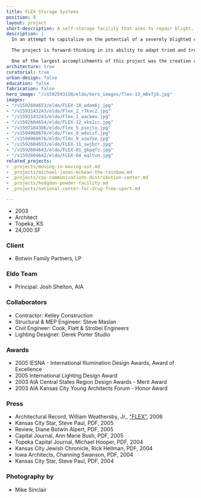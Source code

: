 ```yaml
---
title: FLEX Storage Systems
position: 8
layout: project
short-description: A self-storage facility that aims to repair blight.
description: |
  In an attempt to capitalize on the potential of a severely blighted commercial corridor in Topeka, Kansas, the owner of an inherited post-war strip center hired El Dorado to redevelop the site into a two-phase self-storage facility. A flexible building system was developed that has the unique ability to adapt to commercial or retail uses with minimal additional construction, should the economy of the region improve.

  The project is forward-thinking in its ability to adapt tried and true industry rules for successful self-storage facilities while providing a sensible redevelopment strategy for alternate future functions.

  One of the largest accomplishments of this project was the creation of “FLEX” zoning designation that allows the project to seamlessly upgrade over time from storage to commercial to retail uses as the market allows, all without the need to return to the city for rezoning.
architecture: true
curatorial: true
urban-design: false
education: false
fabrication: false
hero_image: "/v1592593158/eldo/hero_images/flex-13_m0v7jb.jpg"
images:
- "/v1592604653/eldo/FLEX-10_odom6j.jpg"
- "/v1593143243/eldo/Flex_2_r7kvc2.jpg"
- "/v1593143243/eldo/Flex_1_uackmu.jpg"
- "/v1592604654/eldo/FLEX-12_vkx1cc.jpg"
- "/v1597184386/eldo/Flex_5_psejto.jpg"
- "/v1594060676/eldo/flex_8_wdxczf.jpg"
- "/v1594060676/eldo/flex_9_ozw7ve.jpg"
- "/v1592604653/eldo/FLEX-11_swjbzr.jpg"
- "/v1592604643/eldo/FLEX-01_gkpqfz.jpg"
- "/v1592604642/eldo/FLEX-04_eqltvn.jpg"
related_projects:
- _projects/moving-in-moving-out.md
- _projects/michael-jones-mckean-the-rainbow.md
- _projects/cox-communications-distribution-center.md
- _projects/hodgdon-powder-facility.md
- _projects/national-center-for-drug-free-sport.md

---
```

* 2003
* Architect
* Topeka, KS
* 24,000 SF

### Client

* Botwin Family Partners, LP

### Eldo Team

* Principal: Josh Shelton, AIA

### Collaborators

* Contractor: Kelley Construction
* Structural & MEP Engineer: Steve Maslan
* Civil Engineer: Cook, Flatt & Strobel Engineers
* Lighting Designer: Derek Porter Studio

### Awards

* 2005 IESNA - International Illumination Design Awards, Award of Excellence
* 2005 International Lighting Design Award
* 2003 AIA Central States Region Design Awards - Merit Award
* 2003 AIA Kansas City Young Architects Forum -  Honor Award

### Press

* Architectural Record, William Weathersby, Jr., ["FLEX"](undefined "FLEX"), 2006
* Kansas City Star, Steve Paul, PDF, 2005
* Review, Diane Botwin Alpert, PDF, 2005
* Capital Journal, Ann Marie Bush, PDF, 2005
* Topeka Capital Journal, Michael Hooper, PDF, 2004
* Kansas City Jewish Chronicle, Rick Hellman, PDF, 2004
* Iowa Architects, Channing Swanson, PDF, 2004
* Kansas City Star, Steve Paul, PDF, 2004

### Photography by

* Mike Sinclair